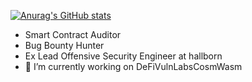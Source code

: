 
[![Anurag's GitHub stats](https://github-readme-stats.vercel.app/api?username=punishell)](https://github.com/anuraghazra/github-readme-stats)

- Smart Contract Auditor
- Bug Bounty Hunter
- Ex Lead Offensive Security Engineer at hallborn
- 🔭 I’m currently working on DeFiVulnLabsCosmWasm

